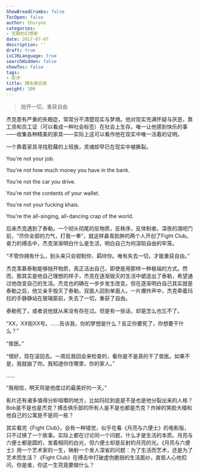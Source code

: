 ```yaml
---
ShowBreadCrumbs: false
TocOpen: false
author: Shuryne
categories:
- 无聊的幻想家
date: 2017-07-07
description: ''
draft: true
isCJKLanguage: true
searchHidden: false
showToc: false
tags:
- 影评
title: 搏击俱乐部
weight: 100
---
```


> 抛开一切，重获自由

<!--more-->



杰克患有严重的失眠症，常常分不清楚现实与梦境。他对现实充满怀疑与厌恶，靠工资和员工证（可以看成一种社会标签）在社会上生存。唯一让他感到快乐的事——收集各种精美的家具——实际上这可以看作他在现实中唯一活着的证明。

一个靠着家具寻找慰藉的上班族，灵魂却早已在现实中被撕裂。

You're not your job.

You're not how much money you have in the bank.

You're not the car you drive.

You're not the contents of your wallet.

You're not your fucking khais.

You're the all-singing, all-dancing crap of the world.


后来杰克遇到了泰勒。一个彻头彻尾的反物质，反秩序，反体制者。深夜的酒吧门前，“尽你全部的力气，打我一拳”，就这样鼻青脸肿的两个人开创了Fight Club。奋力的搏击中，杰克渐渐明白什么是生活，明白自己为何深陷自由的牢笼。

“不管你拥有什么，到头来只会钳制你、羁绊你。唯有失去一切，才能重获自由。”

杰克羡慕泰勒能够抛开物质，真正活出自己，即使是用那样一种极端的方式。然而，那其实是他自己理想的样子，杰克在逐渐毁灭的生活中塑造出了泰勒，希望通过他改变自己的生活。杰克也的确在一步步发生改变。但在逐渐明白自己其实就是泰勒之后，他又亲手毁灭了泰勒。双面人回到单面人。一片爆炸声中，杰克牵着玛拉的手静静站在玻璃窗前，失去了一切，重获了自由。

泰勒死了，或者说他就从来没有存在过。但是有一些话，却是怎么也忘不了。

“XX，XX街XX号。......告诉我，你的梦想是什么？反正你要死了，你想要干什么？”

“兽医。”

“很好，现在滚回去。一周后我回会来检查的，看你是不是真的干了兽医。如果不是，我就崩了你。我知道你住哪里，你的家人。”

......

“我相信，明天将是他度过的最美好的一天。”

影片还有诸多值得分析咀嚼的地方，比如玛拉到底是不是也是他分裂出来的人格？Bob是不是也是杰克？搏击俱乐部的所有人是不是也都是杰克？炸掉的笑脸大楼和他自己的公寓是不是同一栋？

其实看完《Fight Club》，会有一种错觉，似乎在看《月亮与六便士》的电影版，只不过换了一个故事。实际上都在讨论同一个问题，什么才是生活的本质。月亮与六便士都是圆的，发着相同的白光，但六便士却是反射的月亮的光。《月亮与六便士》用一个艺术家的一生，映射一个发人深省的问题：为了生活而艺术，还是为了艺术而生活？《Fight Club》在搏击中打破虚伪脆弱的生活面纱，直抵人心地扣问，你是谁，你这一生究竟要做什么？
